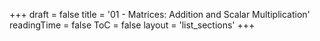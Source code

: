 +++
draft = false
title = '01 - Matrices: Addition and Scalar Multiplication'
readingTime = false
ToC = false
layout = 'list_sections'
+++
